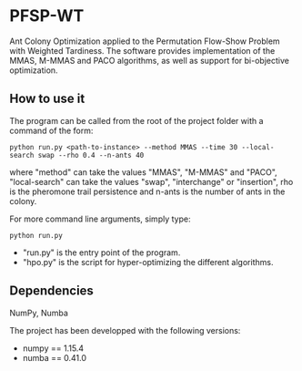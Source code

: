 # PFSP-WT

Ant Colony Optimization applied to the Permutation Flow-Show Problem with
Weighted Tardiness. The software provides implementation of the MMAS,
M-MMAS and PACO algorithms, as well as support for bi-objective optimization.

## How to use it

The program can be called from the root of the project folder with a command of the form:

```
python run.py <path-to-instance> --method MMAS --time 30 --local-search swap --rho 0.4 --n-ants 40
```

where "method" can take the values "MMAS", "M-MMAS" and "PACO",
"local-search" can take the values "swap", "interchange" or "insertion",
rho is the pheromone trail persistence and n-ants is the number of ants in the colony.

For more command line arguments, simply type:
```
python run.py
```

- "run.py" is the entry point of the program.
- "hpo.py" is the script for hyper-optimizing the different algorithms.

## Dependencies

NumPy, Numba

The project has been developped with the following versions:

* numpy == 1.15.4
* numba == 0.41.0
